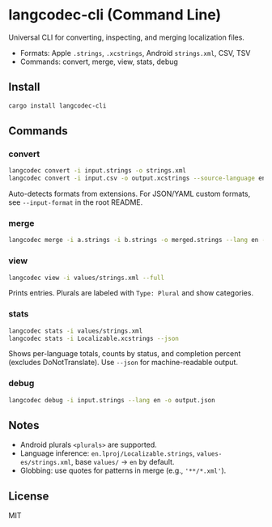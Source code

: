 # langcodec-cli (Command Line)

Universal CLI for converting, inspecting, and merging localization files.

- Formats: Apple `.strings`, `.xcstrings`, Android `strings.xml`, CSV, TSV
- Commands: convert, merge, view, stats, debug

## Install

```sh
cargo install langcodec-cli
```

## Commands

### convert

```sh
langcodec convert -i input.strings -o strings.xml
langcodec convert -i input.csv -o output.xcstrings --source-language en --version 1.0
```

Auto-detects formats from extensions. For JSON/YAML custom formats, see `--input-format` in the root README.

### merge

```sh
langcodec merge -i a.strings -i b.strings -o merged.strings --lang en --strategy last
```

### view

```sh
langcodec view -i values/strings.xml --full
```

Prints entries. Plurals are labeled with `Type: Plural` and show categories.

### stats

```sh
langcodec stats -i values/strings.xml
langcodec stats -i Localizable.xcstrings --json
```

Shows per-language totals, counts by status, and completion percent (excludes DoNotTranslate). Use `--json` for machine-readable output.

### debug

```sh
langcodec debug -i input.strings --lang en -o output.json
```

## Notes

- Android plurals `<plurals>` are supported.
- Language inference: `en.lproj/Localizable.strings`, `values-es/strings.xml`, base `values/` → `en` by default.
- Globbing: use quotes for patterns in merge (e.g., `'**/*.xml'`).

## License

MIT
